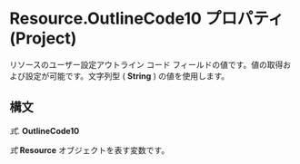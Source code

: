 
# Resource.OutlineCode10 プロパティ (Project)

リソースのユーザー設定アウトライン コード フィールドの値です。値の取得および設定が可能です。文字列型 ( **String** ) の値を使用します。


## 構文

 _式_. **OutlineCode10**

 _式_ **Resource** オブジェクトを表す変数です。

